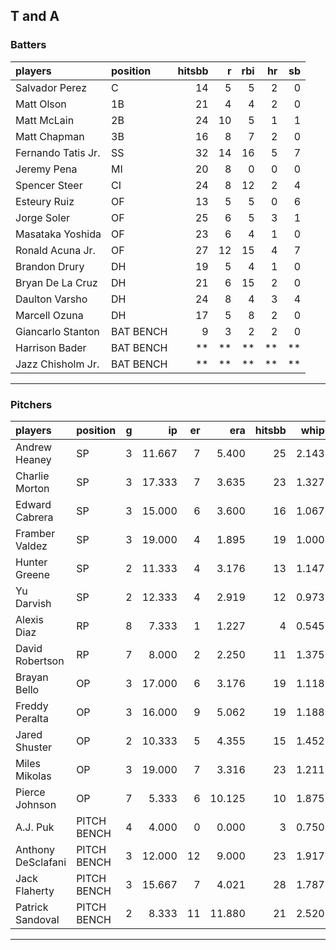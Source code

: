 ## T and A

### Batters

 
|players            |position  | hitsbb|  r| rbi| hr| sb| 
|:------------------|:---------|------:|--:|---:|--:|--:| 
|Salvador Perez     |C         |     14|  5|   5|  2|  0| 
|Matt Olson         |1B        |     21|  4|   4|  2|  0| 
|Matt McLain        |2B        |     24| 10|   5|  1|  1| 
|Matt Chapman       |3B        |     16|  8|   7|  2|  0| 
|Fernando Tatis Jr. |SS        |     32| 14|  16|  5|  7| 
|Jeremy Pena        |MI        |     20|  8|   0|  0|  0| 
|Spencer Steer      |CI        |     24|  8|  12|  2|  4| 
|Esteury Ruiz       |OF        |     13|  5|   5|  0|  6| 
|Jorge Soler        |OF        |     25|  6|   5|  3|  1| 
|Masataka Yoshida   |OF        |     23|  6|   4|  1|  0| 
|Ronald Acuna Jr.   |OF        |     27| 12|  15|  4|  7| 
|Brandon Drury      |DH        |     19|  5|   4|  1|  0| 
|Bryan De La Cruz   |DH        |     21|  6|  15|  2|  0| 
|Daulton Varsho     |DH        |     24|  8|   4|  3|  4| 
|Marcell Ozuna      |DH        |     17|  5|   8|  2|  0| 
|Giancarlo Stanton  |BAT BENCH |      9|  3|   2|  2|  0| 
|Harrison Bader     |BAT BENCH |     **| **|  **| **| **| 
|Jazz Chisholm Jr.  |BAT BENCH |     **| **|  **| **| **| 


* * *

### Pitchers

 
|players            |position    |  g|     ip| er|    era| hitsbb|  whip| so|  w| sv| 
|:------------------|:-----------|--:|------:|--:|------:|------:|-----:|--:|--:|--:| 
|Andrew Heaney      |SP          |  3| 11.667|  7|  5.400|     25| 2.143| 15|  0|  0| 
|Charlie Morton     |SP          |  3| 17.333|  7|  3.635|     23| 1.327| 22|  0|  0| 
|Edward Cabrera     |SP          |  3| 15.000|  6|  3.600|     16| 1.067| 18|  2|  0| 
|Framber Valdez     |SP          |  3| 19.000|  4|  1.895|     19| 1.000| 18|  1|  0| 
|Hunter Greene      |SP          |  2| 11.333|  4|  3.176|     13| 1.147| 17|  0|  0| 
|Yu Darvish         |SP          |  2| 12.333|  4|  2.919|     12| 0.973| 15|  2|  0| 
|Alexis Diaz        |RP          |  8|  7.333|  1|  1.227|      4| 0.545| 10|  1|  5| 
|David Robertson    |RP          |  7|  8.000|  2|  2.250|     11| 1.375| 14|  0|  2| 
|Brayan Bello       |OP          |  3| 17.000|  6|  3.176|     19| 1.118| 12|  0|  0| 
|Freddy Peralta     |OP          |  3| 16.000|  9|  5.062|     19| 1.188| 17|  0|  0| 
|Jared Shuster      |OP          |  2| 10.333|  5|  4.355|     15| 1.452|  1|  2|  0| 
|Miles Mikolas      |OP          |  3| 19.000|  7|  3.316|     23| 1.211| 14|  1|  0| 
|Pierce Johnson     |OP          |  7|  5.333|  6| 10.125|     10| 1.875|  8|  0|  1| 
|A.J. Puk           |PITCH BENCH |  4|  4.000|  0|  0.000|      3| 0.750|  5|  0|  1| 
|Anthony DeSclafani |PITCH BENCH |  3| 12.000| 12|  9.000|     23| 1.917| 11|  0|  0| 
|Jack Flaherty      |PITCH BENCH |  3| 15.667|  7|  4.021|     28| 1.787| 17|  0|  0| 
|Patrick Sandoval   |PITCH BENCH |  2|  8.333| 11| 11.880|     21| 2.520| 12|  0|  0| 


* * *


